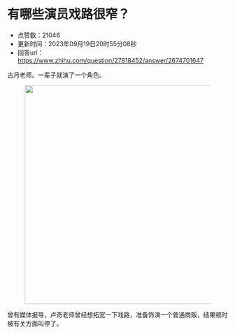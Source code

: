 # 有哪些演员戏路很窄？
- 点赞数：21046
- 更新时间：2023年09月19日20时55分08秒
- 回答url：https://www.zhihu.com/question/27818452/answer/2674701647
<body>
 <p data-pid="SjkIXd4u">古月老师。一辈子就演了一个角色。</p>
 <figure data-size="normal">
  <img src="https://picx.zhimg.com/50/v2-49f02d5673f2db397b8aa110734a543c_720w.jpg?source=1940ef5c" data-rawwidth="500" data-rawheight="400" data-size="normal" data-original-token="v2-1625926000427090259ba89278d4161f" data-default-watermark-src="https://pica.zhimg.com/50/v2-dd0fe54c62a8dacf20d970f2a5b738a3_720w.jpg?source=1940ef5c" class="origin_image zh-lightbox-thumb" width="500" data-original="https://pic1.zhimg.com/v2-49f02d5673f2db397b8aa110734a543c_r.jpg?source=1940ef5c">
 </figure>
 <p data-pid="FxCzWfg9">曾有媒体报导，卢奇老师曾经想拓宽一下戏路，准备饰演一个普通商贩，结果顿时被有关方面叫停了。</p>
</body>